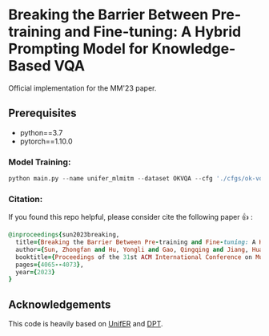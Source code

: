 # Breaking the Barrier Between Pre-training and Fine-tuning: A Hybrid Prompting Model for Knowledge-Based VQA

Official implementation for the MM'23 paper.

## Prerequisites
* python==3.7
* pytorch==1.10.0

### Model Training:
```python
python main.py --name unifer_mlmitm --dataset OKVQA --cfg './cfgs/ok-vqa.yaml' --gpu 1 --task 'itm' --vlmodel 'vinvl'
```

### Citation:
If you found this repo helpful, please consider cite the following paper :+1: :
```ruby
@inproceedings{sun2023breaking,
  title={Breaking the Barrier Between Pre-training and Fine-tuning: A Hybrid Prompting Model for Knowledge-Based VQA},
  author={Sun, Zhongfan and Hu, Yongli and Gao, Qingqing and Jiang, Huajie and Gao, Junbin and Sun, Yanfeng and Yin, Baocai},
  booktitle={Proceedings of the 31st ACM International Conference on Multimedia},
  pages={4065--4073},
  year={2023}
}
```
## Acknowledgements
This code is heavily based on [UnifER](https://github.com/guoyang9/UnifER) and [DPT](https://github.com/CCIIPLab/DPT).